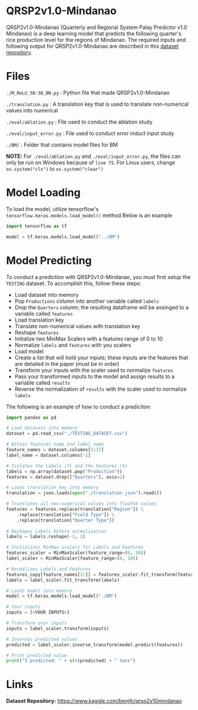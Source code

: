 # QRSP2v1.0-Mindanao
QRSP2v1.0-Mindanao (Quarterly and Regional System Palay Predictor v1.0 Mindanao) is a deep learning model that
predicts the following quarter's rice production level for the regions of Mindanao.
The required inputs and following output for QRSP2v1.0-Mindanao are described in this
[dataset repository](https://www.kaggle.com/benjlh/qrsp2v10mindanao). 

# Files
`./M_ReLU_50-30_BN.py` : Python file that made QRSP2v1.0-Mindanao

`./translation.py` : A translation key that is used to translate non-numerical values into numerical

`./eval/ablation.py` : File used to conduct the ablation study

`./eval/input_error.py` : File used to conduct error induct input study

`./BM/` : Folder that contains model files for BM

**NOTE:**
For `./eval/ablation.py` and `./eval/input_error.py`, the files can only be run on Windows because of `line 75`. 
For Linux users, change `os.system("cls")` to `os.system("clear")`

# Model Loading
To load the model, utilize tensorflow's `tensorflow.keras.models.load_model()` method
Below is an example
```python
import tensorflow as tf

model = tf.keras.models.load_model("../BM")
```

# Model Predicting
To conduct a prediction with QRSP2v1.0-Mindanao, you must first setup the `TESTING` dataset.
To accomplish this, follow these steps:
- Load dataset into memory
- Pop `Productions` column into another variable called `labels`
- Drop the `Quarters` column; the resulting dataframe will be assinged to a variable called `features`
- Load translation key
- Translate non-numerical values with translation key
- Reshape `features`
- Initialize two MinMax Scalers with a features range of 0 to 10
- Normalize `labels` and `features` with you scalers
- Load model
- Create a list that will hold your inputs; these inputs are the features that are detailed in the paper (must be in order)
- Transform your inputs with the scaler used to normalize `features`
- Pass your transformed inputs to the model and assign results to a variable called `results`
- Reverse the normalization of `results` with the scaler used to normalize `labels`

The following is an example of how to conduct a prediciton:
```python
import pandas as pd

# Load datasets into memory
dataset = pd.read_csv("./TESTING_DATASET.csv")

# Attain features name and label name
feature_names = dataset.columns[1:17]
label_name = dataset.columns[-1]

# Isolates the Labels (Y) and the Features (X)
labels = np.array(dataset.pop("Production"))
features = dataset.drop(["Quarters"], axis=1)

# Loads translation key into memory
translation = json.loads(open("./translation.json").read())

# Translates all non-numerical values into float64 values
features = features.replace(translation["Region"]) \
    .replace(translation["Field Type"]) \
    .replace(translation["Quarter Type"])
    
# Reshapes Labels before normalization
labels = labels.reshape(-1, 1)

# Initializes MinMax scalers for Labels and Features
features_scaler = MinMaxScaler(feature_range=(0, 10))
label_scaler = MinMaxScaler(feature_range=(0, 10))

# Normalizes Labels and Features
features_copy[feature_names[3:]] = features_scaler.fit_transform(features_copy[feature_names[3:]])
labels = label_scaler.fit_transform(labels)

# Loads model into memory
model = tf.keras.models.load_model("./BM")

# Your inputs
inputs = [<YOUR INPUTS>]

# Transform your inputs
inputs = label_scaler.transform(inputs)

# Inverses predicted values
predicted = label_scaler.inverse_transform(model.predict(features))

# Print predicted value
print("I predicted: " + str(predicted) + " tons")
```

# Links
**Dataset Repository:** https://www.kaggle.com/benjlh/qrsp2v10mindanao
